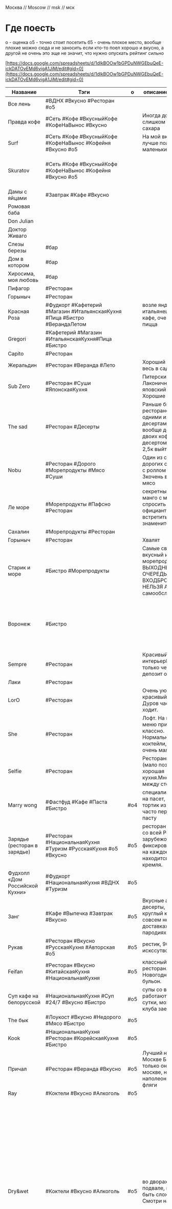 
Москва // Moscow // msk // мск


# Где поесть

о - оценка
	о5 - точно стоит посетить
	б5 - очень плохое место, вообще плохие можно сюда и не заносить
если кто-то поел хорошо и вкусно, а другой не очень это эще не значит, что нужно опускать рейтинг сильно

[https://docs.google.com/spreadsheets/d/1dlkBOOw1bGPDuNWGEbuQeE-ickDATOvEMd6vigA1JiM/edit#gid=0](https://docs.google.com/spreadsheets/d/1dlkBOOw1bGPDuNWGEbuQeE-ickDATOvEMd6vigA1JiM/edit#gid=0)




| Название                                | Тэги                                                                         | о   | описание / заметка                                                                                                                                                                                                                                                                                                                                                                                    | адрес                                                                                                                    |                                                                                                                                                                                                                                                                                                                                            |     |
| --------------------------------------- | ---------------------------------------------------------------------------- | --- | ----------------------------------------------------------------------------------------------------------------------------------------------------------------------------------------------------------------------------------------------------------------------------------------------------------------------------------------------------------------------------------------------------- | ------------------------------------------------------------------------------------------------------------------------ | ------------------------------------------------------------------------------------------------------------------------------------------------------------------------------------------------------------------------------------------------------------------------------------------------------------------------------------------ | --- |
| Все лень                                | #ВДНХ #Вкусно #Ресторан  #o5                                                 |     |                                                                                                                                                                                                                                                                                                                                                                                                       |                                                                                                                          |                                                                                                                                                                                                                                                                                                                                            |     |
| Правда кофе                             | #Сеть #Кофе #ВкусныйКофе #КофеНаВынос #Вкусно                                |     | Иногда добавляют слишком много сахара                                                                                                                                                                                                                                                                                                                                                                 |                                                                                                                          |                                                                                                                                                                                                                                                                                                                                            |     |
| Surf                                    | #Сеть #Кофе #ВкусныйКофе #КофеНаВынос #Кофейня #Вкусно  #o5                  |     | На мой вкус в серфе лучше получается маленький кофе                                                                                                                                                                                                                                                                                                                                                   |                                                                                                                          |                                                                                                                                                                                                                                                                                                                                            |     |
| Skuratov                                | #Сеть #Кофе #ВкусныйКофе #КофеНаВынос #Кофейня #Вкусно #o5                   |     |                                                                                                                                                                                                                                                                                                                                                                                                       | сеть кофеен.на китай городе очень вкусно  Мясницкая ул., 13 строение 2, Москва, 101000                                   |                                                                                                                                                                                                                                                                                                                                            |     |
| Дамы с яйцами                           | #Завтрак #Кафе #Вкусно                                                       |     |                                                                                                                                                                                                                                                                                                                                                                                                       |                                                                                                                          |                                                                                                                                                                                                                                                                                                                                            |     |
| Ромовая баба                            |                                                                              |     |                                                                                                                                                                                                                                                                                                                                                                                                       |                                                                                                                          |                                                                                                                                                                                                                                                                                                                                            |     |
| Don Julian                              |                                                                              |     |                                                                                                                                                                                                                                                                                                                                                                                                       |                                                                                                                          |                                                                                                                                                                                                                                                                                                                                            |     |
| Доктор Живаго                           |                                                                              |     |                                                                                                                                                                                                                                                                                                                                                                                                       |                                                                                                                          |                                                                                                                                                                                                                                                                                                                                            |     |
| Слезы березы                            | #бар                                                                         |     |                                                                                                                                                                                                                                                                                                                                                                                                       |                                                                                                                          |                                                                                                                                                                                                                                                                                                                                            |     |
| Дом в котором                           | #бар                                                                         |     |                                                                                                                                                                                                                                                                                                                                                                                                       |                                                                                                                          |                                                                                                                                                                                                                                                                                                                                            |     |
| Хиросима, моя любовь                    | #бар                                                                         |     |                                                                                                                                                                                                                                                                                                                                                                                                       |                                                                                                                          |                                                                                                                                                                                                                                                                                                                                            |     |
| Пифагор                                 | #Ресторан                                                                    |     |                                                                                                                                                                                                                                                                                                                                                                                                       |                                                                                                                          |                                                                                                                                                                                                                                                                                                                                            |     |
| Горыныч                                 | #Ресторан                                                                    |     |                                                                                                                                                                                                                                                                                                                                                                                                       |                                                                                                                          |                                                                                                                                                                                                                                                                                                                                            |     |
| Красная Роза                            | #Фудкорт   #Кафетерий #Магазин #ИтальянскаяКухня	#Пица #Бистро #ВерандаЛетом |     | возле яндекса, там итальянец открыл кафе, очень вкусная пицца                                                                                                                                                                                                                                                                                                                                         |                                                                                                                          |                                                                                                                                                                                                                                                                                                                                            |     |
| Gregori                                 | #Кафетерий #Магазин #ИтальянскаяКухня#Пица #Бистро                           |     |                                                                                                                                                                                                                                                                                                                                                                                                       | Ленинградское ш., 9к1с5, Москва, 125171                                                                                  |                                                                                                                                                                                                                                                                                                                                            |     |
| Capito                                  | #Ресторан                                                                    |     |                                                                                                                                                                                                                                                                                                                                                                                                       |                                                                                                                          |                                                                                                                                                                                                                                                                                                                                            |     |
| Жеральдин                               | #Ресторан #Веранда #Лето                                                     |     | Хороший летник весь в саду и цветах                                                                                                                                                                                                                                                                                                                                                                   |                                                                                                                          |                                                                                                                                                                                                                                                                                                                                            |     |
| Sub Zero                                | #Ресторан #Суши #ЯпонскаяКухня                                               |     | Питерские рестик. Лаконичный яповский дизайн. Хорошие порции                                                                                                                                                                                                                                                                                                                                          |                                                                                                                          |                                                                                                                                                                                                                                                                                                                                            |     |
| The sad                                 | #Ресторан #Десерты                                                           |     | Раньше был рестораном с одними из лучшими десертами. Но вообще дорого, на двоих кофе с десертом можно на 2,5к выйти                                                                                                                                                                                                                                                                                   |                                                                                                                          |                                                                                                                                                                                                                                                                                                                                            |     |
| Nobu                                    | #Ресторан #Дорого #Морепродукты #Мясо #Суши                                  |     | Один из самых дорогих суши баров, с роллом по 2-3кочень вкусное мясо                                                                                                                                                                                                                                                                                                                                  |                                                                                                                          |                                                                                                                                                                                                                                                                                                                                            |     |
| Ле море                                 | #Морепродукты #Пафсно #Ресторан                                              |     | секретный десерт, манго с мороженым, спросить у официанта.Можно встретить знаменитостей                                                                                                                                                                                                                                                                                                               |                                                                                                                          |                                                                                                                                                                                                                                                                                                                                            |     |
| Сахалин                                 | #Морепродукты #Ресторан                                                      |     |                                                                                                                                                                                                                                                                                                                                                                                                       |                                                                                                                          |                                                                                                                                                                                                                                                                                                                                            |     |
| Горыныч                                 | #Ресторан                                                                    |     | Хвалят                                                                                                                                                                                                                                                                                                                                                                                                |                                                                                                                          |                                                                                                                                                                                                                                                                                                                                            |     |
| Старик и море                           | #Бистро #Морепродукты                                                        |     | Самые свежие, вкусный и дешевые морепродуктыВ ВЫХОДНЫЕ ОЧЕРЕДЬ НА ВХОДБРОНИРОВАТЬ НЕЛЬЗЯ А-ля рестик самообслуживания                                                                                                                                                                                                                                                                                 | Все супер, устрицы, ежи, креветки и тд.                                                                                  |                                                                                                                                                                                                                                                                                                                                            |     |
| Воронеж                                 | #Бистро                                                                      |     |                                                                                                                                                                                                                                                                                                                                                                                                       | В треске была проволокаБаранина с волосамиКоктейли говнище полноеРазмер порции трески кстати 100гр,даже выглядит ущербно |                                                                                                                                                                                                                                                                                                                                            |     |
| Sempre                                  | #Ресторан                                                                    |     | Красивый интерьерБронь только через депозит от 7тыс                                                                                                                                                                                                                                                                                                                                                   |                                                                                                                          |                                                                                                                                                                                                                                                                                                                                            |     |
| Лаки                                    | #Ресторан                                                                    |     |                                                                                                                                                                                                                                                                                                                                                                                                       |                                                                                                                          |                                                                                                                                                                                                                                                                                                                                            |     |
| LorO                                    | #Ресторан                                                                    |     | Очень уютный и красивый рестик. Дуров часто туда ходит.                                                                                                                                                                                                                                                                                                                                               |                                                                                                                          |                                                                                                                                                                                                                                                                                                                                            |     |
| She                                     | #Ресторан                                                                    |     | Лофт. На вечернее меню приходить не классно. Нормальные коктейли, но их очень мало.                                                                                                                                                                                                                                                                                                                   |                                                                                                                          |                                                                                                                                                                                                                                                                                                                                            |     |
| Selfie                                  | #Ресторан                                                                    |     | Ресторанное меню (мало позиций), хорошая кухня.Много места между столами                                                                                                                                                                                                                                                                                                                              |                                                                                                                          |                                                                                                                                                                                                                                                                                                                                            |     |
| Marry wong                              | #Фастфуд #Кафе #Паста #Бистро                                                | #о4 | специализируются на пасет, есть тортик из икеи, часто переваривают пасту                                                                                                                                                                                                                                                                                                                              |                                                                                                                          |                                                                                                                                                                                                                                                                                                                                            |     |
| Зарядье (ресторан в зарядье)            | #Ресторан #НациональнаяКухня #Туризм #РусскаяКухня #o5 #Вкусно               | #o5 | ресторан с кухней со всей России и зарубежом, фиксированная цена на каждое блюдо, находится возле кремля.                                                                                                                                                                                                                                                                                             | улица Варварка домовладение 6, строение 1, Москва, 109012                                                                |                                                                                                                                                                                                                                                                                                                                            |     |
| Фудхолл «Дом Российской Кухни»          | #Фудкорт #НациональнаяКухня #ВДНХ #Туризм                                    | #o5 |                                                                                                                                                                                                                                                                                                                                                                                                       | Адрес: просп. Мира, 119, стр. 66А, Москва                                                                                |                                                                                                                                                                                                                                                                                                                                            |     |
| Занг                                    | #Кафе #Выпечка  #Завтрак #Вкусно                                             | #o5 | Вкусные авторские десерты, например круглый круассан, совсем не как в доставках и пародиях                                                                                                                                                                                                                                                                                                            |                                                                                                                          |                                                                                                                                                                                                                                                                                                                                            |     |
| Рукав                                   | #Ресторан #Вкусно #РусскаяКухня #Авторская #o5                               | #o5 | рестик, 90-е, искссутво                                                                                                                                                                                                                                                                                                                                                                               |                                                                                                                          |                                                                                                                                                                                                                                                                                                                                            |     |
| Feifan                                  | #Ресторан #Вкусно #КитайскаяКухня #НациональнаяКухня                         | #o5 | классный китайский ресторан. Новогоднее блюдо бульон.                                                                                                                                                                                                                                                                                                                                                 |                                                                                                                          |                                                                                                                                                                                                                                                                                                                                            |     |
| Суп кафе на белорусской                 | #НациональнаяКухня #Суп #24/7 #Вкусно #Бистро                                | #o5 | супы со всего мира, работают круглые сутки, можно после клуба заехать                                                                                                                                                                                                                                                                                                                                 |                                                                                                                          |                                                                                                                                                                                                                                                                                                                                            |     |
| The бык                                 | #Лоукост #Вкусно #Недорого #Мясо #Бистро                                     | #o5 |                                                                                                                                                                                                                                                                                                                                                                                                       |                                                                                                                          |                                                                                                                                                                                                                                                                                                                                            |     |
| Kook                                    | #НациональнаяКухня #Ресторан #КорейскаяКухня #Бистро                         | #o5 |                                                                                                                                                                                                                                                                                                                                                                                                       | Петровский б-р, 15/1ул. Мясницкая, 11                                                                                    |                                                                                                                                                                                                                                                                                                                                            |     |
| Причал                                  | #Ресторан #Веранда #Вкусно                                                   | #o5 | Лучший наполеон в Москве БЛЕАТЬ! Но только он не в москве, но этот наполеон - отвал фляги                                                                                                                                                                                                                                                                                                             | Ильинское шоссе                                                                                                          |                                                                                                                                                                                                                                                                                                                                            |     |
| Ray                                     | #Коктели #Вкусно #Алкоголь                                                   | #o5 |                                                                                                                                                                                                                                                                                                                                                                                                       |                                                                                                                          |                                                                                                                                                                                                                                                                                                                                            |     |
| Dry&wet                                 | #Коктели #Вкусно #Алкоголь                                                   | #o5 | во дворах в подвале, может быть сложно найти. Смотри на людей.                                                                                                                                                                                                                                                                                                                                        |                                                                                                                          | Не бери меню. Скажи: "классное место, как из питера". Чтобы расположить официанта. Называй, что нравится по вкусам и напитками, они сами смешают. Место делится на 2 зала. Потанцевать и пообщаться. Можно прийти с кем-нибудь познакомиться в зале потанцевать. Работает до 04. Лучше приходить к 21-23. после часа там уже совсем пусто. |     |
| Тебураси<br>Тибурасика <br>Тибураси бар | #Ресторан #ЯпонскаяКухня #Атмосферно                                         | #o5 | реман, саке атмосферно<br><br>- Умесю  <br>        Умэнисики  уме  <br>    Саке  <br>    Умеси от саке отличаются сладкие вкусы                                                                                                                                                                                                                                                                       |                                                                                                                          |                                                                                                                                                                                                                                                                                                                                            |     |
| Кремлевкая кафе                         | #Столовая #Недорого                                                          | #o5 |                                                                                                                                                                                                                                                                                                                                                                                                       | на белорусской                                                                                                           |                                                                                                                                                                                                                                                                                                                                            |     |
| Sybarite                                | #Ресторан                                                                    |     | сомнительное место                                                                                                                                                                                                                                                                                                                                                                                    |                                                                                                                          |                                                                                                                                                                                                                                                                                                                                            |     |
| Kyomei izakaya bar                      | #Ресторан #ЯпонскаяКухня #Вкусно #НациональнаяКухня                          | #o5 | очень хорошее место                                                                                                                                                                                                                                                                                                                                                                                   | на винзаводе                                                                                                             |                                                                                                                                                                                                                                                                                                                                            |     |
| Black thai                              | #Ресторан #ЖаренныеЦветы #Необычное                                          |     |                                                                                                                                                                                                                                                                                                                                                                                                       |                                                                                                                          |                                                                                                                                                                                                                                                                                                                                            |     |
| Modus                                   | #Ресторан #ЖаренныеЦветы #Необычное                                          |     | соусос апельсином и васильком                                                                                                                                                                                                                                                                                                                                                                         |                                                                                                                          |                                                                                                                                                                                                                                                                                                                                            |     |
| Ката каба                               | #Ресторан #ЖаренныеЦветы #Необычное<br>                                      |     | (фритюр с морепродуктами)                                                                                                                                                                                                                                                                                                                                                                             |                                                                                                                          |                                                                                                                                                                                                                                                                                                                                            |     |
| So Far Kebab                            | #БлижневосточнаяКухня  #Стритфуд                                             |     |                                                                                                                                                                                                                                                                                                                                                                                                       | ул. Мясницкая, 13/2                                                                                                      |                                                                                                                                                                                                                                                                                                                                            |     |
| Момонга                                 | #Стритфуд #Бистро  #ЯпонскаяКухя                                             |     |                                                                                                                                                                                                                                                                                                                                                                                                       | ул. Новорязанская, 23с1                                                                                                  |                                                                                                                                                                                                                                                                                                                                            |     |
| Laffa Laffa                             | #Стритфуд #БлижневосточнаяКухня #ЕврейскаяКухня                              |     | акцент на еврейских блюдах                                                                                                                                                                                                                                                                                                                                                                            | ул. Малая Бронная, 4                                                                                                     |                                                                                                                                                                                                                                                                                                                                            |     |
| Babo                                    | #АрмянскаяКухня #Стритфуд                                                    |     |                                                                                                                                                                                                                                                                                                                                                                                                       | Староваганьковский пер., 19с7                                                                                            |                                                                                                                                                                                                                                                                                                                                            |     |
| Mini Turkish Spot                       | #ТурецкаяКухня #Кафе#Стритфуд                                                |     |                                                                                                                                                                                                                                                                                                                                                                                                       | ул. Тверская, 19с2                                                                                                       |                                                                                                                                                                                                                                                                                                                                            |     |
| Лота отель                              | #Завтрак                                                                     |     |                                                                                                                                                                                                                                                                                                                                                                                                       |                                                                                                                          |                                                                                                                                                                                                                                                                                                                                            |     |
| Delicatessen                            | #Ресторан #Ланч #бар #МишленовскийПутеводитель #Вкусно                       | #о4 | ланч в будни хороший                                                                                                                                                                                                                                                                                                                                                                                  | https://delicatessen.bar/ <br>```<br>Москва, Садовая-Каретная 20/2<br>```                                                |                                                                                                                                                                                                                                                                                                                                            |     |
| Дом ученных<br>                         | #Кафе #Красиво #Недорого                                                     |     | недорогое кафе, <br>на входе мы на обед в кафе <br>особоняк                                                                                                                                                                                                                                                                                                                                           |                                                                                                                          |                                                                                                                                                                                                                                                                                                                                            |     |
| Рыба моя                                | #Дешево #Морепродукты #Бистро #Вкусно                                        | #o5 |                                                                                                                                                                                                                                                                                                                                                                                                       |                                                                                                                          |                                                                                                                                                                                                                                                                                                                                            |     |
| True Cost (на дмитровке)                | #Фикс #Вкусно #Ресторан                                                      | #o5 | 700р за вход, и типа ценник снижен.<br><br>Прикольный коктель Чаепитие Хемингуэя. Приносят в чайнике и с обычными чашками. Похож начай, на деле намешан коктель из всяких вискарей и прочего. Еще прикольный коктель Monkey Shoulder в сундучке с дымком. Из еды нормальная паэлья остальное все какое-то мелкое. Кроме большой тарелки ассорти с креветками. Еще вроде дешевые относительно устрицы. |                                                                                                                          |                                                                                                                                                                                                                                                                                                                                            |     |
| Двойная жизнь вероники                  | #ВерандаЛетом #Тусовки #Клуб #Весело #Дешево                                 | #o5 | Очень классное место потусить летом<br>                                                                                                                                                                                                                                                                                                                                                               |                                                                                                                          |                                                                                                                                                                                                                                                                                                                                            |     |
| Blanc                                   | #ВерандаЛетом #Тусовки #Клуб #Весело                                         |     | Неплохое место пропустить пару коктелей после работы. Просто приличное.                                                                                                                                                                                                                                                                                                                               |                                                                                                                          |                                                                                                                                                                                                                                                                                                                                            |     |
| №13                                     | #Ресторан                                                                    |     | Если не удалось попасть в аист. Но крайне неплозое место. Интерьер местами похож на кин дза дза.                                                                                                                                                                                                                                                                                                      |                                                                                                                          |                                                                                                                                                                                                                                                                                                                                            |     |
| Прага                                   | #Ресторан                                                                    |     | вроде его уже закрыли                                                                                                                                                                                                                                                                                                                                                                                 |                                                                                                                          |                                                                                                                                                                                                                                                                                                                                            |     |
| Пушкин                                  | #Ресторан #История #Дорого                                                   |     |                                                                                                                                                                                                                                                                                                                                                                                                       |                                                                                                                          |                                                                                                                                                                                                                                                                                                                                            |     |
| Zoo                                     | #Ресторан #Ланч                                                              |     | неплохие ланчи                                                                                                                                                                                                                                                                                                                                                                                        |                                                                                                                          |                                                                                                                                                                                                                                                                                                                                            |     |


**рестораны**
Джон Джоли на но новослободской 
Прага 
Арагви
Метрополь 
Пекин 
София 

Бургеры
	The standard



# Галереи / музеи / арт пространство

| name                    | link                                                    | заметка                                                                                                                           |
| ----------------------- | ------------------------------------------------------- | --------------------------------------------------------------------------------------------------------------------------------- |
| ММОМА                   | https://mmoma.ru                                        |                                                                                                                                   |
| МАММ                    | https://mamm-mdf.ru                                     |                                                                                                                                   |
| Винзавод                | https://winzavod.ru                                     |                                                                                                                                   |
| ГЭС2                    | https://v-a-c.org/ges2                                  |                                                                                                                                   |
| VEKARTA                 | https://vekarta.ru                                      |                                                                                                                                   |
| Система                 | https://sistema.gallery                                 | возле аукиона                                                                                                                     |
| ЗИЛ                     | https://zilcc.ru                                        |                                                                                                                                   |
| PENNLAB Gallery         | https://pennlab.gallery                                 |                                                                                                                                   |
| centrezotov<br>         | https://centrezotov.ru                                  |                                                                                                                                   |
| Декоративного искусства | https://damuseum.ru/                                    |                                                                                                                                   |
| Serene                  | https://serene-gallery.com/                             |                                                                                                                                   |
| граунд солянка          | https://solyanka.org <br>https://solyankagallery.ru<br> | рядом пицерия неополитанская                                                                                                      |
| smirnovgallery          | https://smirnovgallery.ru                               |                                                                                                                                   |
| RuArts                  | http://ruarts.gallery                                   |                                                                                                                                   |
| триумф                  | http://triumph.gallery                                  |                                                                                                                                   |
| фабрика                 | http://fabrikacci.com/spaces.html                       |                                                                                                                                   |
| Музей криптографии      | https://cryptography-museum.ru                          |                                                                                                                                   |
| Хлебзавод 5 Центр Зотов |                                                         |                                                                                                                                   |
| must art                | [mustartgallery.ru](http://mustartgallery.ru)           | вроде у владельца есть немаленькая коллекция Марка Шагала, на выставке картины чуть ли не валялись везде                          |
| галерее бомба           |                                                         | на  большом пространстве Фабрика<br>Переведеновский переулок 18                                                                   |
| Гранатный двор          |                                                         | на Спиридоновке. Выставки и мероприятия.                                                                                          |
| Галерея «Союзпечать»    |                                                         | Пространство Wip, там                                                                                                             |
| Gary Tatintsian         | https://tatintsian.com/                                 |                                                                                                                                   |
|                         | https://art4.ru                                         |                                                                                                                                   |
| Галерея в ГУМ           |                                                         | Пл. революции                                                                                                                     |
| Elohovskiy gallery      | https://elohovskiy.gallery/                             |                                                                                                                                   |
| HSE                     | art.hse.ru/gallery                                      | м. Павелецкая, «HSE»                                                                                                              |
| Особняк морозова        |                                                         |                                                                                                                                   |
| VLADEY                  |                                                         | Винзавод и вообще вернисажи по всей мск. получать пригласительные можно купив однажды работы на аукционе<br>	м. Трубная, «VLADEY» |
| Askeri                  |                                                         | м. Маяковская                                                                                                                     |
| Cube Moscow             |                                                         | в гостинице карлтон<br>	м. Охотный ряд                                                                                            |
| askerigallery           |                                                         | Винзавод                                                                                                                          |

	


Музеи  (музеи обычно больше акцетирубтся на постоянных экспозициях)
Музей слова ВДНХ
Музей атом ВДНХ
Музей космоса ВДНХ
Музей космонавтики ВДНХ
Музей криптографии 
	похоже на большую выставку от позитив технолоджи, очень много читать


  
# Театры, выступления

Кабаре 
	https://crave.ru

Театр модерн
Большой
Малый
Сфера
	https://spheratheatre.nakaretnom3.ru/

амадеус
	https://amadeusconcerts.ru/
фонд бельканто
red events 

# Где поработать на удалёнке

Surf
Skuratov
Суперметал
Кафе на крыше галереи гараж
Галерея гараж
Библиотека пуш

Парки кафе, рестораны 

Крокус возле азиатского ресторана на втором этаже 

Серф
Скуратов 
Парк горькго 
Суперметал 
Гэс2
Библиотека имени пушкина на Бауманской, атмосфера особняка, столов много, кресла есть, в библиотеке обычно пусто

Музей гараж на первом этаже и на крыше 
Циферблат кафе 
Ресторан возле музея Церетели 
https://bagebi.ru/



Гэс-2 у березовой рощи и внутри. 
Шорхаус. ресторан в крокус-вегас у Красногорска на втором этаже с верандой в строну реки над рестоаном Asia, там в будни вообще пусто (не помню как называется). 
Набережная Красногорска.
Коворкинг на Бауманской.
Кафе на крыше музея гараж(вроде работает только по воскресеньям, но туда сложно попасть, гугли способы). 
винзавод. 
хлебозавод есть еще пространства в красном октябре. 
Парк горького, там не везде музыка орет, есть приятные места.
Ланшафтный парк Митино.- только летом.  На станции озерная вроде есть виды и места приятные для работы с  озерами. Пляжи Серебряного бора. 
Ботанический сад почти любой, например Японский). 

SUPERMETALL
🗓 Пн-Вс 9:00-21:00
📍 2-я Бауманская улица, 9/23с3

Библиотека им. Н. А. Некрасова
🗓 Пн-Сб 10:00–22:00, Вс 10:00–20:00
📍 ул. Бауманская, 58/25с14

Мультиформатное пространство «Молодежь Москвы»
🗓 Пн-Вс 10:00-20:00
📍 Холодильный переулок 3к1с8

Государственная публичная историческая библиотека России
🗓 Пн-Пт 9:00-21:00 
📍 Старосадский пер., 9с1

МедиаLAB
🗓 Пн-Пт 11:00-22:00, Сб-Вс 12:00-20:00
📍 ул. Б. Черкизовская, 4к1

Hyundai MotorStudio
🗓 Пн-Вс 10:00-22:00
📍 Новый Арбат ул., 21с1
В Ленинке можно, они сами себя так позиционировали.
В некрасовской библиотеке.
Каворкинги есть на баумагской "супер метал" вроде,
на Арбате хёндай чота там...  музей еврейской толерантности  кооператив черный


KudaGiD.ru - Афиша Москвы
1K подписчиков
Подписаться

Коворкинг в Москве
9 января
<100 прочитали


✅ Введение ⇓
1. «#tceh» «START HUB» «Калибр» «Coworking-NiK» «Деталька» «SREDA» «CEO Rooms Comcity» «PLATFORMA#1» «Царицыно» «Рабочая станция» «Онлайн-парк Tele2»

Бункер Сталина  (бункер 42)
Знаменитая веранда кафе «Март» находится во дворике Музея современного искусства, но по


А нужно только из кафе?
В Ленинке можно, они сами себя так позиционировали.
В некрасовской библиотеке.
Коворкинги есть на баумагской "супер метал" вроде, на Арбате хёндай чота там...


